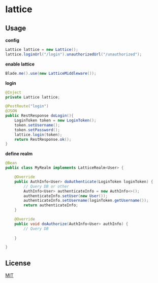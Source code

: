 # lattice

## Usage

**config**

```java
Lattice lattice = new Lattice();
lattice.loginUrl("/login").unauthorizedUrl("/unauthorized");
```

**enable lattice**

```java
Blade.me().use(new LatticeMiddleware());
```

**login**

```java
@Inject
private Lattice lattice;

@PostRoute("login")
@JSON
public RestResponse doLogin(){
    LoginToken token = new LoginToken();
    token.setUsername();
    token.setPassword();
    lattice.login(token);
    return RestResponse.ok(); 
}
```

**define realm**

```java
@Bean
public class MyRealm implements LatticeRealm<User> {

    @Override
    public AuthInfo<User> doAuthenticate(LoginToken loginToken) {
        // Query DB or other
        AuthInfo<User> authenticateInfo = new AuthInfo<>();
        authenticateInfo.setUser(new User());
        authenticateInfo.setUsername(loginToken.getUsername());
        return authenticateInfo;
    }

    @Override
    public void doAuthorize(AuthInfo<User> authInfo) {
        // Query DB
        
    }

}
```

## License

[MIT](LICENSE)